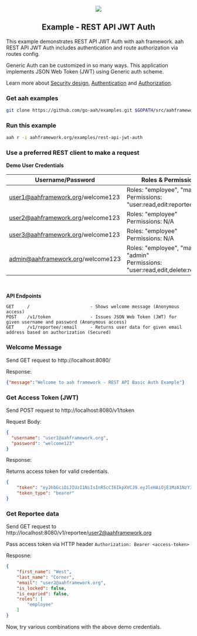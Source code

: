 <p align="center">
  <img src="https://cdn.aahframework.org/assets/img/aah-logo-64x64.png" />
  <h2 align="center">Example - REST API JWT Auth</h2>
</p>

This example demonstrates REST API JWT Auth with aah framework. aah REST API JWT Auth includes authentication and route authorization via routes config.

Generic Auth can be customized in so many ways. This application implements JSON Web Token (JWT) using Generic auth scheme.

Learn more about [Security design](https://docs.aahframework.org/security-design.html), [Authentication](https://docs.aahframework.org/authentication.html) and [Authorization](https://docs.aahframework.org/authorization.html).

### Get aah examples

```bash
git clone https://github.com/go-aah/examples.git $GOPATH/src/aahframework.org/examples
```

### Run this example

```bash
aah r -i aahframework.org/examples/rest-api-jwt-auth
```

### Use a preferred REST client to make a request

**Demo User Credentials**

Username/Password | Roles & Permissions | IsLocked
----------------- | ------------------- | --------
user1@aahframework.org/welcome123 | Roles: "employee", "manager" <br> Permissions: "user:read,edit:reportee" | No
user2@aahframework.org/welcome123 | Roles: "employee" <br> Permissions: N/A | No
user3@aahframework.org/welcome123 | Roles: "employee" <br> Permissions: N/A | Yes
admin@aahframework.org/welcome123 | Roles: "employee", "manager", "admin" <br> Permissions: "user:read,edit,delete:reportee" | No

<br>

**API Endpoints**

```
GET     /                       - Shows welcome message (Anonymous access)
POST    /v1/token               - Issues JSON Web Token (JWT) for given username and password (Anonymous access)
GET     /v1/reportee/:email     - Returns user data for given email address based on authorization (Secured)
```

### Welcome Message

Send GET request to http://localhost:8080/

Response:

```json
{"message":"Welcome to aah framework - REST API Basic Auth Example"}
```

### Get Access Token (JWT)

Send POST request to http://localhost:8080/v1/token

Request Body:

```json
{
  "username": "user1@aahframework.org",
  "password": "welcome123"
}
```

Response:

Returns access token for valid credentials.

```json
{
    "token": "eyJhbGciOiJIUzI1NiIsInR5cCI6IkpXVCJ9.eyJleHAiOjE1MzA1NzY3MzcsInVzZXJuYW1lIjoidXNlcjFAYWFoZnJhbWV3b3JrLm9yZyJ9.944bfZpGY8I4ktJzKPA6pJFjhIW53upQBlVT7xSJwPA",
    "token_type": "bearer"
}
```

### Get Reportee data

Send GET request to http://localhost:8080/v1/reportee/user2@aahframework.org

Pass access token via HTTP header `Authorization: Bearer <access-token>`

Resposne:

```json
{
    "first_name": "West",
    "last_name": "Corner",
    "email": "user2@aahframework.org",
    "is_locked": false,
    "is_expried": false,
    "roles": [
        "employee"
    ]
}
```

Now, try various combinations with the above demo credentials.
